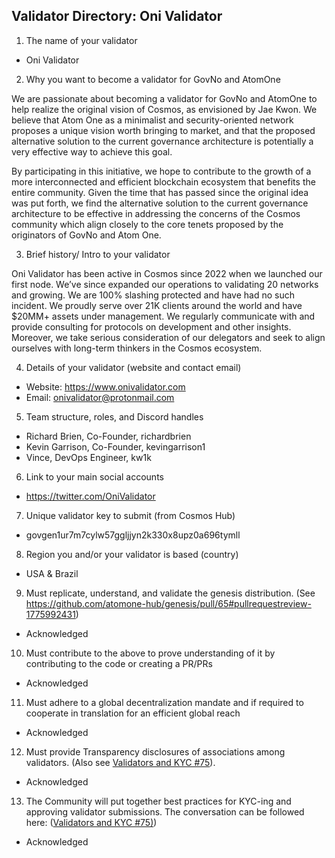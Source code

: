 ## Validator Directory: Oni Validator

1) The name of your validator

- Oni Validator

2) Why you want to become a validator for GovNo and AtomOne

We are passionate about becoming a validator for GovNo and AtomOne to help realize the original vision of Cosmos, as envisioned by Jae Kwon. We believe that Atom One as a minimalist and security-oriented network proposes a unique vision worth bringing to market, and that the proposed alternative solution to the current governance architecture is potentially a very effective way to achieve this goal.

By participating in this initiative, we hope to contribute to the growth of a more interconnected and efficient blockchain ecosystem that benefits the entire community. Given the time that has passed since the original idea was put forth, we find the alternative solution to the current governance architecture to be effective in addressing the concerns of the Cosmos community which align closely to the core tenets proposed by the originators of GovNo and Atom One.

3) Brief history/ Intro to your validator

Oni Validator has been active in Cosmos since 2022 when we launched our first node. We’ve since expanded our operations to validating 20 networks and growing. We are 100% slashing protected and have had no such incident. We proudly serve over 21K clients around the world and have $20MM+ assets under management. We regularly communicate with and provide consulting for protocols on development and other insights. Moreover, we take serious consideration of our delegators and seek to align ourselves with long-term thinkers in the Cosmos ecosystem.

4) Details of your validator (website and contact email)

- Website: https://www.onivalidator.com
- Email: onivalidator@protonmail.com

5) Team structure, roles, and Discord handles

- Richard Brien, Co-Founder, richardbrien
- Kevin Garrison, Co-Founder, kevingarrison1
- Vince, DevOps Engineer, kw1k

6) Link to your main social accounts

- https://twitter.com/OniValidator

7) Unique validator key to submit (from Cosmos Hub)

- govgen1ur7m7cylw57ggljjyn2k330x8upz0a696tymll


8) Region you and/or your validator is based (country)

- USA & Brazil


9) Must replicate, understand, and validate the genesis distribution. (See https://github.com/atomone-hub/genesis/pull/65#pullrequestreview-1775992431)

- Acknowledged

10) Must contribute to the above to prove understanding of it by contributing to the code or creating a PR/PRs

- Acknowledged

11) Must adhere to a global decentralization mandate and if required to cooperate in translation for an efficient global reach

- Acknowledged

12) Must provide Transparency disclosures of associations among validators. (Also see [Validators and KYC #75](https://github.com/atomone-hub/genesis/issues/75#issue-2034573094)).

- Acknowledged

13) The Community will put together best practices for KYC-ing and approving validator submissions. The conversation can be followed here: ([Validators and KYC #75)](https://github.com/atomone-hub/genesis/issues/75#issue-2034573094))

- Acknowledged
